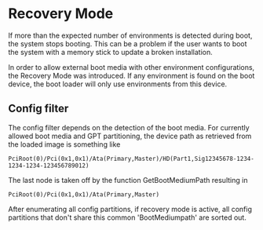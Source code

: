 # Recovery Mode #

If more than the expected number of environments is detected during boot, the
system stops booting. This can be a problem if the user wants to boot the
system with a memory stick to update a broken installation.

In order to allow external boot media with other environment configurations,
the Recovery Mode was introduced. If any environment is found on the boot
device, the boot loader will only use environments from this device.

## Config filter ##

The config filter depends on the detection of the boot media. For currently
allowed boot media and GPT partitioning, the device path as retrieved from the
loaded image is something like

```
PciRoot(0)/Pci(0x1,0x1)/Ata(Primary,Master)/HD(Part1,Sig12345678-1234-1234-1234-123456789012)
```

The last node is taken off by the function GetBootMediumPath resulting in

```
PciRoot(0)/Pci(0x1,0x1)/Ata(Primary,Master)
```

After enumerating all config partitions, if recovery mode is active, all config
partitions that don't share this common 'BootMediumpath' are sorted out.
